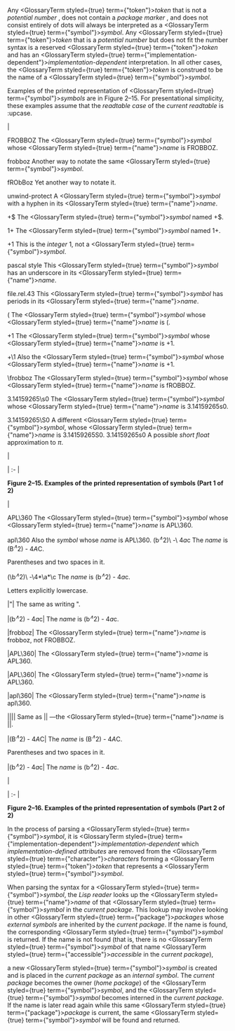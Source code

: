  



Any <GlossaryTerm styled={true} term={"token"}><i>token</i></GlossaryTerm> that is not a *potential number* , does not contain a *package marker* , and does not consist entirely of dots will always be interpreted as a <GlossaryTerm styled={true} term={"symbol"}><i>symbol</i></GlossaryTerm>. Any <GlossaryTerm styled={true} term={"token"}><i>token</i></GlossaryTerm> that is a *potential number* but does not fit the number syntax is a reserved <GlossaryTerm styled={true} term={"token"}><i>token</i></GlossaryTerm> and has an <GlossaryTerm styled={true} term={"implementation-dependent"}><i>implementation-dependent</i></GlossaryTerm> interpretation. In all other cases, the <GlossaryTerm styled={true} term={"token"}><i>token</i></GlossaryTerm> is construed to be the name of a <GlossaryTerm styled={true} term={"symbol"}><i>symbol</i></GlossaryTerm>. 



Examples of the printed representation of <GlossaryTerm styled={true} term={"symbol"}><i>symbols</i></GlossaryTerm> are in Figure 2–15. For presentational simplicity, these examples assume that the *readtable case* of the *current readtable* is :upcase. 



|<p>FROBBOZ The <GlossaryTerm styled={true} term={"symbol"}><i>symbol</i></GlossaryTerm> whose <GlossaryTerm styled={true} term={"name"}><i>name</i></GlossaryTerm> is FROBBOZ. </p><p>frobboz Another way to notate the same <GlossaryTerm styled={true} term={"symbol"}><i>symbol</i></GlossaryTerm>. </p><p>fRObBoz Yet another way to notate it. </p><p>unwind-protect A <GlossaryTerm styled={true} term={"symbol"}><i>symbol</i></GlossaryTerm> with a hyphen in its <GlossaryTerm styled={true} term={"name"}><i>name</i></GlossaryTerm>. </p><p>+$ The <GlossaryTerm styled={true} term={"symbol"}><i>symbol</i></GlossaryTerm> named +$. </p><p>1+ The <GlossaryTerm styled={true} term={"symbol"}><i>symbol</i></GlossaryTerm> named 1+. </p><p>+1 This is the *integer* 1, not a <GlossaryTerm styled={true} term={"symbol"}><i>symbol</i></GlossaryTerm>. </p><p>pascal style This <GlossaryTerm styled={true} term={"symbol"}><i>symbol</i></GlossaryTerm> has an underscore in its <GlossaryTerm styled={true} term={"name"}><i>name</i></GlossaryTerm>. </p><p>file.rel.43 This <GlossaryTerm styled={true} term={"symbol"}><i>symbol</i></GlossaryTerm> has periods in its <GlossaryTerm styled={true} term={"name"}><i>name</i></GlossaryTerm>. </p><p>\( The <GlossaryTerm styled={true} term={"symbol"}><i>symbol</i></GlossaryTerm> whose <GlossaryTerm styled={true} term={"name"}><i>name</i></GlossaryTerm> is (. </p><p>\+1 The <GlossaryTerm styled={true} term={"symbol"}><i>symbol</i></GlossaryTerm> whose <GlossaryTerm styled={true} term={"name"}><i>name</i></GlossaryTerm> is +1. </p><p>+\1 Also the <GlossaryTerm styled={true} term={"symbol"}><i>symbol</i></GlossaryTerm> whose <GlossaryTerm styled={true} term={"name"}><i>name</i></GlossaryTerm> is +1. </p><p>\frobboz The <GlossaryTerm styled={true} term={"symbol"}><i>symbol</i></GlossaryTerm> whose <GlossaryTerm styled={true} term={"name"}><i>name</i></GlossaryTerm> is fROBBOZ. </p><p>3\.14159265\s0 The <GlossaryTerm styled={true} term={"symbol"}><i>symbol</i></GlossaryTerm> whose <GlossaryTerm styled={true} term={"name"}><i>name</i></GlossaryTerm> is 3.14159265s0. </p><p>3\.14159265\S0 A different <GlossaryTerm styled={true} term={"symbol"}><i>symbol</i></GlossaryTerm>, whose <GlossaryTerm styled={true} term={"name"}><i>name</i></GlossaryTerm> is 3.14159265S0. 3.14159265s0 A possible *short float* approximation to *π*.</p>|

| :- |





**Figure 2–15. Examples of the printed representation of symbols (Part 1 of 2)** 











|<p>APL\\360 The <GlossaryTerm styled={true} term={"symbol"}><i>symbol</i></GlossaryTerm> whose <GlossaryTerm styled={true} term={"name"}><i>name</i></GlossaryTerm> is APL\360. </p><p>apl\\360 Also the <i>symbol</i> whose <i>name</i> is APL\360. \(b<i><sup>∧</sup></i>2\)\ -\ 4*a*c The <i>name</i> is (B<i><sup>∧</sup></i>2) - 4*A*C. </p><p>Parentheses and two spaces in it. </p><p>\(\b<i><sup>∧</sup></i>2\)\ -\4*\a*\c The <i>name</i> is (b<i><sup>∧</sup></i>2) - 4*a*c. </p><p>Letters explicitly lowercase. </p><p>|"| The same as writing \". </p><p>|(b<i><sup>∧</sup></i>2) - 4*a*c| The <i>name</i> is (b<i><sup>∧</sup></i>2) - 4*a*c. </p><p>|frobboz| The <GlossaryTerm styled={true} term={"name"}><i>name</i></GlossaryTerm> is frobboz, not FROBBOZ. </p><p>|APL\360| The <GlossaryTerm styled={true} term={"name"}><i>name</i></GlossaryTerm> is APL360. </p><p>|APL\\360| The <GlossaryTerm styled={true} term={"name"}><i>name</i></GlossaryTerm> is APL\360. </p><p>|apl\\360| The <GlossaryTerm styled={true} term={"name"}><i>name</i></GlossaryTerm> is apl\360. </p><p>|\|\|| Same as \|\| —the <GlossaryTerm styled={true} term={"name"}><i>name</i></GlossaryTerm> is ||. </p><p>|(B<i><sup>∧</sup></i>2) - 4*A*C| The <i>name</i> is (B<i><sup>∧</sup></i>2) - 4*A*C. </p><p>Parentheses and two spaces in it. </p><p>|(b<i><sup>∧</sup></i>2) - 4*a*c| The <i>name</i> is (b<i><sup>∧</sup></i>2) - 4*a*c.</p>|

| :- |





**Figure 2–16. Examples of the printed representation of symbols (Part 2 of 2)** 



In the process of parsing a <GlossaryTerm styled={true} term={"symbol"}><i>symbol</i></GlossaryTerm>, it is <GlossaryTerm styled={true} term={"implementation-dependent"}><i>implementation-dependent</i></GlossaryTerm> which *implementation-defined attributes* are removed from the <GlossaryTerm styled={true} term={"character"}><i>characters</i></GlossaryTerm> forming a <GlossaryTerm styled={true} term={"token"}><i>token</i></GlossaryTerm> that represents a <GlossaryTerm styled={true} term={"symbol"}><i>symbol</i></GlossaryTerm>. 



When parsing the syntax for a <GlossaryTerm styled={true} term={"symbol"}><i>symbol</i></GlossaryTerm>, the *Lisp reader* looks up the <GlossaryTerm styled={true} term={"name"}><i>name</i></GlossaryTerm> of that <GlossaryTerm styled={true} term={"symbol"}><i>symbol</i></GlossaryTerm> in the *current package*. This lookup may involve looking in other <GlossaryTerm styled={true} term={"package"}><i>packages</i></GlossaryTerm> whose *external symbols* are inherited by the *current package*. If the name is found, the corresponding <GlossaryTerm styled={true} term={"symbol"}><i>symbol</i></GlossaryTerm> is returned. If the name is not found (that is, there is no <GlossaryTerm styled={true} term={"symbol"}><i>symbol</i></GlossaryTerm> of that name <GlossaryTerm styled={true} term={"accessible"}><i>accessible</i></GlossaryTerm> in the *current package*), 



a new <GlossaryTerm styled={true} term={"symbol"}><i>symbol</i></GlossaryTerm> is created and is placed in the *current package* as an *internal symbol*. The *current package* becomes the owner (*home package*) of the <GlossaryTerm styled={true} term={"symbol"}><i>symbol</i></GlossaryTerm>, and the <GlossaryTerm styled={true} term={"symbol"}><i>symbol</i></GlossaryTerm> becomes interned in the *current package*. If the name is later read again while this same <GlossaryTerm styled={true} term={"package"}><i>package</i></GlossaryTerm> is current, the same <GlossaryTerm styled={true} term={"symbol"}><i>symbol</i></GlossaryTerm> will be found and returned. 




